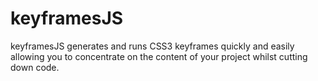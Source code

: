 keyframesJS
===========

keyframesJS generates and runs CSS3 keyframes quickly and easily allowing you to concentrate on the content of your project whilst cutting down code.